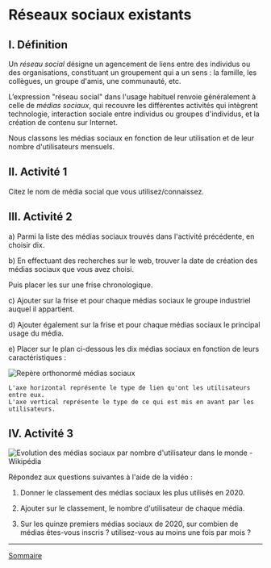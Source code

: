 # Réseaux sociaux existants

## I. Définition

Un *réseau social* désigne un agencement de liens entre des individus ou des organisations, constituant un groupement qui a un sens : la famille, les collègues, un groupe d'amis, une communauté, etc. 

L’expression "réseau social" dans l'usage habituel renvoie généralement à celle de *médias sociaux*, qui recouvre les différentes activités qui intègrent technologie, interaction sociale entre individus ou groupes d'individus, et la création de contenu sur Internet.

Nous classons les médias sociaux en fonction de leur utilisation et de leur nombre d'utilisateurs mensuels.

## II. Activité 1

Citez le nom de média social que vous utilisez/connaissez.

## III. Activité 2

a) Parmi la liste des médias sociaux trouvés dans l'activité précédente, en choisir dix.

b) En effectuant des recherches sur le web, trouver la date de création des médias sociaux que vous avez choisi.

Puis placer les sur une frise chronologique.

c) Ajouter sur la frise et pour chaque médias sociaux le groupe industriel auquel il appartient.

d) Ajouter également sur la frise et pour chaque médias sociaux le principal usage du média.

e) Placer sur le plan ci-dessous les dix médias sociaux en fonction de leurs caractéristiques :

![Repère orthonormé médias sociaux](./img/repere_medias_sociaux.drawio.png)

```
L'axe horizontal représente le type de lien qu'ont les utilisateurs entre eux.
L'axe vertical représente le type de ce qui est mis en avant par les utilisateurs.
```

## IV. Activité 3

![Evolution des médias sociaux par nombre d'utilisateur dans le monde - Wikipédia](https://youtu.be/RaHTS9nxXUs)

Répondez aux questions suivantes à l'aide de la vidéo :

1. Donner le classement des médias sociaux les plus utilisés en 2020.

2. Ajouter sur le classement, le nombre d'utilisateur de chaque média.

3. Sur les quinze premiers médias sociaux de 2020, sur combien de médias êtes-vous inscris ? utilisez-vous au moins une fois par mois ?

___________

[Sommaire](./../README.md)